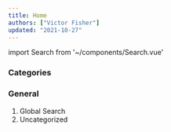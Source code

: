 ```yaml
---
title: Home
authors: ["Victor Fisher"]
updated: "2021-10-27"
---
```


import Search from '~/components/Search.vue'

### Categories

<Search filter="Category" />

### General

1. <g-link to="/global-search">Global Search</g-link>
2. <g-link to="/uncategorized">Uncategorized</g-link>
